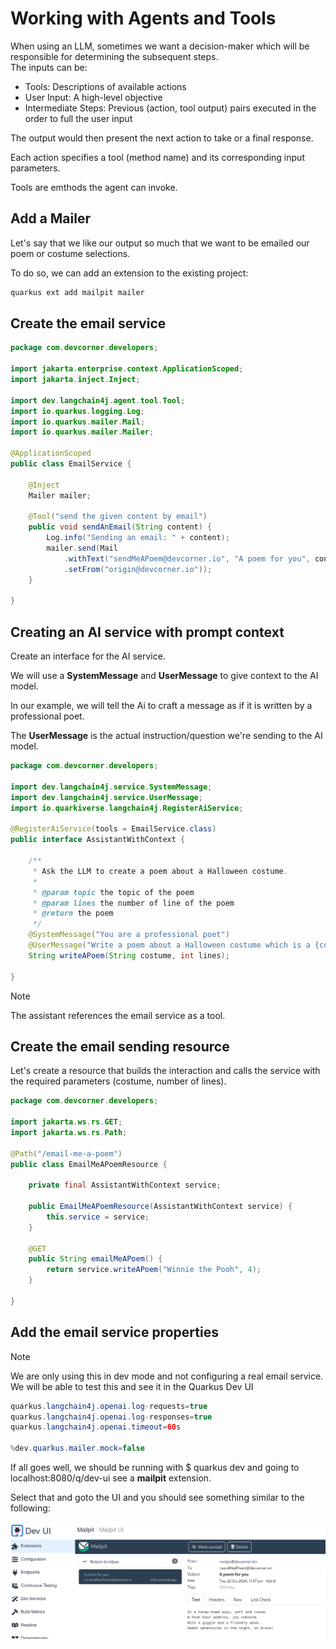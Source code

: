 # Working with Agents and Tools

When using an LLM, sometimes we want a decision-maker which will be responsible for determining the subsequent steps.  
The inputs can be:

- Tools: Descriptions of available actions
- User Input: A high-level objective
- Intermediate Steps: Previous (action, tool output) pairs executed in the order to full the user input

The output would then present the next action to take or a final response.

Each action specifies a tool (method name) and its corresponding input parameters.

Tools are emthods the agent can invoke.

## Add a Mailer

Let's say that we like our output so much that we want to be emailed our poem or costume selections.

To do so, we can add an extension to the existing project:

````Java
quarkus ext add mailpit mailer
````

## Create the email service

````Java
package com.devcorner.developers;

import jakarta.enterprise.context.ApplicationScoped;
import jakarta.inject.Inject;

import dev.langchain4j.agent.tool.Tool;
import io.quarkus.logging.Log;
import io.quarkus.mailer.Mail;
import io.quarkus.mailer.Mailer;

@ApplicationScoped
public class EmailService {

    @Inject
    Mailer mailer;

    @Tool("send the given content by email")
    public void sendAnEmail(String content) {
        Log.info("Sending an email: " + content);
        mailer.send(Mail
            .withText("sendMeAPoem@devcorner.io", "A poem for you", content)
            .setFrom("origin@devcorner.io"));
    }

}
````

## Creating an AI service with prompt context

Create an interface for the AI service.

We will use a **SystemMessage** and **UserMessage** to give context to the AI model.

In our example, we will tell the Ai to craft a message as if it is written by a professional poet.

The **UserMessage** is the actual instruction/question we're sending to the AI model.

````Java
package com.devcorner.developers;

import dev.langchain4j.service.SystemMessage;
import dev.langchain4j.service.UserMessage;
import io.quarkiverse.langchain4j.RegisterAiService;

@RegisterAiService(tools = EmailService.class)
public interface AssistantWithContext {

    /**
     * Ask the LLM to create a poem about a Halloween costume.
     *
     * @param topic the topic of the poem
     * @param lines the number of line of the poem
     * @return the poem
     */
    @SystemMessage("You are a professional poet")
    @UserMessage("Write a poem about a Halloween costume which is a {costume}. The poem should be {lines} lines long. Then send this poem by email.")
    String writeAPoem(String costume, int lines);

}
````

> [!NOTE]
> The assistant references the email service as a tool.

## Create the email sending resource

Let's create a resource that builds the interaction and calls the service with the required parameters (costume, number of lines).

````Java
package com.devcorner.developers;

import jakarta.ws.rs.GET;
import jakarta.ws.rs.Path;

@Path("/email-me-a-poem")
public class EmailMeAPoemResource {

    private final AssistantWithContext service;

    public EmailMeAPoemResource(AssistantWithContext service) {
        this.service = service;
    }

    @GET
    public String emailMeAPoem() {
        return service.writeAPoem("Winnie the Pooh", 4);
    }

}
````

## Add the email service properties

> [!NOTE]
> We are only using this in dev mode and not configuring a real email service.
> We will be able to test this and see it in the Quarkus Dev UI

````Java
quarkus.langchain4j.openai.log-requests=true
quarkus.langchain4j.openai.log-responses=true
quarkus.langchain4j.openai.timeout=60s

%dev.quarkus.mailer.mock=false
````

If all goes well, we should be running with $ quarkus dev and going to localhost:8080/q/dev-ui see a **mailpit** extension.

Select that and goto the UI and you should see something similar to the following:

![06-halloween-mail-me-a-poem](../images/06-halloween-mail-me-a-poem.png)

